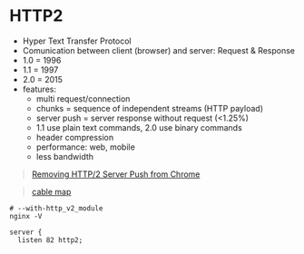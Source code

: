 # HTTP2
- Hyper Text Transfer Protocol
- Comunication between client (browser) and server: Request & Response
- 1.0 = 1996
- 1.1 = 1997
- 2.0 = 2015
- features:
  - multi request/connection
  - chunks = sequence of independent streams (HTTP payload)
  - server push = server response without request (<1.25%)
  - 1.1 use plain text commands, 2.0 use binary commands
  - header compression
  - performance: web, mobile
  - less bandwidth

> [Removing HTTP/2 Server Push from Chrome](https://developer.chrome.com/blog/removing-push/)

> [cable map](https://www.submarinecablemap.com/)

```
# --with-http_v2_module
nginx -V

server {
  listen 82 http2;

```
